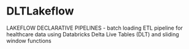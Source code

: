 # DLTLakeflow
LAKEFLOW DECLARATIVE PIPELINES - batch loading ETL pipeline for healthcare data using Databricks Delta Live Tables (DLT) and sliding window functions
